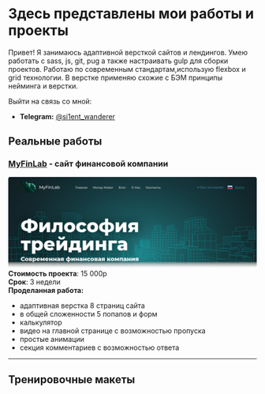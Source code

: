 # Здесь представлены мои работы и проекты  
Привет! Я занимаюсь адаптивной версткой сайтов и лендингов. Умею работать с sass, js, git, pug а также настраивать gulp  для сборки проектов. Работаю по современным стандартам,использую flexbox и grid технологии. В верстке применяю схожие с БЭМ принципы нейминга и верстки.  
  
  
Выйти на связь со мной:  
- __Telegram:__ [@si1ent_wanderer](https://t.me/si1ent_wanderer "Telegram чат")  

## Реальные работы  
### [MyFinLab](https://myfinlab.ru) - сайт финансовой компании  
   ![MyFinLabDesign][mfl_bg]  
   __Стоимость проекта__: 15 000р  
   __Срок__: 3 недели  
   __Проделанная работа:__
   - адаптивная верстка 8 страниц сайта
   - в общей сложенности 5 попапов и форм
   - калькулятор
   - видео на главной странице с возможностью пропуска
   - простые анимации
   - секция комментариев с возможностью ответа
  
---  
   
## Тренировочные макеты

   
   
[mfl_bg]: https://github.com/Si1entWanderer/portfolio/blob/main/mfl_bg1.png 'mfl'
